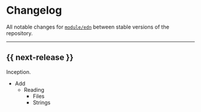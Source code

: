 # Changelog

All notable changes for [`module/edn`](../) between stable versions of the
repository.


---


## {{ next-release }}

Inception.

- Add
    - Reading
        - Files
        - Strings 
